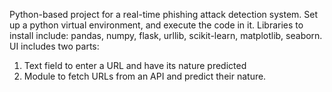 Python-based project for a real-time phishing attack detection system.
Set up a python virtual environment, and execute the code in it.
Libraries to install include: pandas, numpy, flask, urllib, scikit-learn, matplotlib, seaborn.
UI includes two parts:
1) Text field to enter a URL and have its nature predicted
2) Module to fetch URLs from an API and predict their nature.
